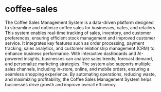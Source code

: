 # coffee-sales
The Coffee Sales Management System is a data-driven platform designed to streamline and optimize coffee sales for businesses, cafes, and retailers. This system enables real-time tracking of sales, inventory, and customer preferences, ensuring efficient stock management and improved customer service. It integrates key features such as order processing, payment tracking, sales analytics, and customer relationship management (CRM) to enhance business performance. With interactive dashboards and AI-powered insights, businesses can analyze sales trends, forecast demand, and personalize marketing strategies. The system also supports multiple sales channels, including in-store, online, and mobile orders, ensuring a seamless shopping experience. By automating operations, reducing waste, and maximizing profitability, the Coffee Sales Management System helps businesses drive growth and improve overall efficiency.
